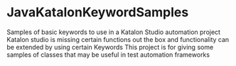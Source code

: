 # JavaKatalonKeywordSamples
Samples of basic keywords to use in a Katalon Studio automation project
Katalon studio is missing certain functions out the box and functionality can be extended by using certain Keywords
This project is for giving some samples of classes that may be useful in test automation frameworks
